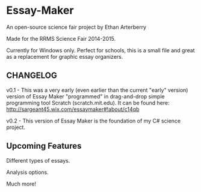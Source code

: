 Essay-Maker
===========

An open-source science fair project by Ethan Arterberry

Made for the RRMS Science Fair 2014-2015.

Currently for Windows only. Perfect for schools, this is a small file and great as a replacement for graphic essay organizers.

CHANGELOG
---------
v0.1 - This was a very early (even earlier than the current "early" version) version of Essay Maker "programmed" in drag-and-drop simple programming tool Scratch (scratch.mit.edu). It can be found here: http://sargeant45.wix.com/essaymaker#!about/c14qb

v0.2 - This version of Essay Maker is the foundation of my C# science project.

Upcoming Features
-----------------
Different types of essays.

Analysis options.

Much more!
